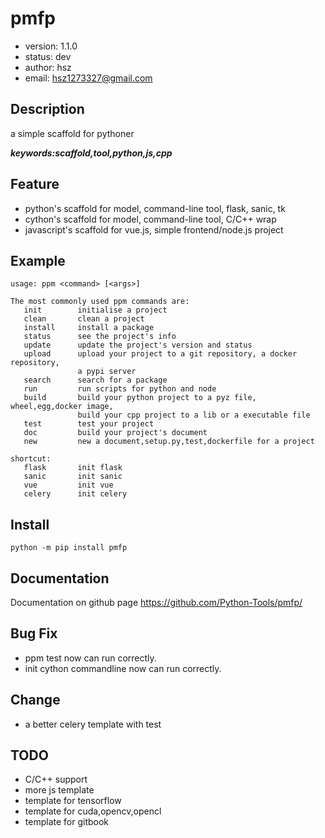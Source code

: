 # pmfp

+ version: 1.1.0
+ status: dev
+ author: hsz
+ email: hsz1273327@gmail.com

## Description

a simple scaffold for pythoner


***keywords:scaffold,tool,python,js,cpp***

## Feature

+ python's scaffold for model, command-line tool, flask, sanic, tk
+ cython's scaffold for model, command-line tool, C/C++ wrap
+ javascript's scaffold for vue.js, simple frontend/node.js project

## Example

```shell
usage: ppm <command> [<args>]

The most commonly used ppm commands are:
   init        initialise a project
   clean       clean a project
   install     install a package
   status      see the project's info
   update      update the project's version and status
   upload      upload your project to a git repository, a docker repository,
               a pypi server
   search      search for a package
   run         run scripts for python and node
   build       build your python project to a pyz file, wheel,egg,docker image,
               build your cpp project to a lib or a executable file
   test        test your project
   doc         build your project's document
   new         new a document,setup.py,test,dockerfile for a project

shortcut:
   flask       init flask
   sanic       init sanic
   vue         init vue
   celery      init celery

```

## Install

`python -m pip install pmfp`


## Documentation

Documentation on github page <https://github.com/Python-Tools/pmfp/>


## Bug Fix

+ ppm test now can run correctly.
+ init cython commandline now can run correctly. 

## Change

+ a better celery template with test

## TODO

+ C/C++ support
+ more js template
+ template for tensorflow
+ template for cuda,opencv,opencl
+ template for gitbook

